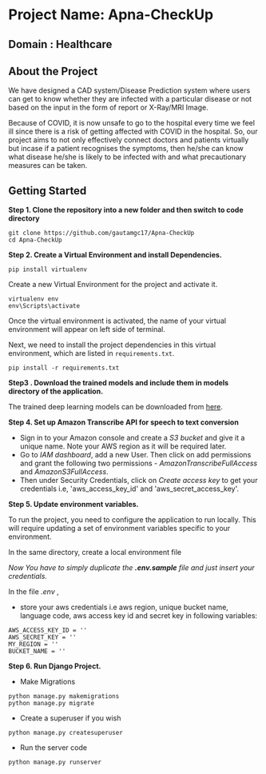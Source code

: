 # Project Name: Apna-CheckUp

## Domain : Healthcare

## About the Project
We have designed a CAD system/Disease Prediction system where users can get to know whether they are infected with a particular disease or not based on the input in the form of report or X-Ray/MRI Image.

Because of COVID, it is now unsafe to go to the hospital every time we feel ill since there is a risk of getting affected with COVID in the hospital. So, our project aims to not only effectively connect doctors and patients virtually but incase if a patient recognises the symptoms, then he/she can know what disease he/she is likely to be infected with and what precautionary measures can be taken.

## Getting Started

**Step 1. Clone the repository into a new folder and then switch to code directory**

```
git clone https://github.com/gautamgc17/Apna-CheckUp
cd Apna-CheckUp
```

**Step 2. Create a Virtual Environment and install Dependencies.**

```
pip install virtualenv
```

Create a new Virtual Environment for the project and activate it.

```
virtualenv env
env\Scripts\activate
```
Once the virtual environment is activated, the name of your virtual environment will appear on left side of terminal.

Next, we need to install the project dependencies in this virtual environment, which are listed in `requirements.txt`.

```
pip install -r requirements.txt
```

**Step3 . Download the trained models and include them in models directory of the application.**

The trained deep learning models can be downloaded from [here](https://drive.google.com/drive/folders/1W99hOStpzLc_Dw_RgtDGxdLPJC_M_kf2?usp=sharing).

**Step 4. Set up Amazon Transcribe API for speech to text conversion**

- Sign in to your Amazon console and create a _S3 bucket_ and give it a unique name. Note your AWS region as it will be required later.
- Go to _IAM dashboard_, add a new User. Then click on add permissions and grant the following two permissions - _AmazonTranscribeFullAccess_ and _AmazonS3FullAccess_.
- Then under Security Credentials, click on _Create access key_ to get your credentials i.e,  'aws_access_key_id' and 'aws_secret_access_key'.


**Step 5. Update environment variables.**

To run the project, you need to configure the application to run locally. This will require updating a set of environment variables specific to your environment.

In the same directory, create a local environment file

_Now You have to simply duplicate the __.env.sample__ file and just insert your credentials._

In the file _.env_ , 
- store your aws credentials i.e aws region, unique bucket name, language code, aws access key id and secret key in following variables:

```
AWS_ACCESS_KEY_ID = ''
AWS_SECRET_KEY = ''
MY_REGION = ''
BUCKET_NAME = ''
```

**Step 6. Run Django Project.**
- Make Migrations
```
python manage.py makemigrations
python manage.py migrate
```

- Create a superuser if you wish
```
python manage.py createsuperuser
```

- Run the server code
```
python manage.py runserver
```





